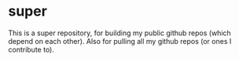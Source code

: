 # super

This is a super repository, for building my public github repos (which
depend on each other). Also for pulling all my github repos (or ones I
contribute to).

